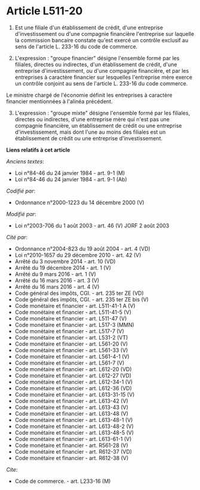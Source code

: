 # Article L511-20

1. Est une filiale d'un établissement de crédit, d'une entreprise d'investissement ou d'une compagnie financière l'entreprise
sur laquelle la commission bancaire constate qu'est exercé un contrôle exclusif au sens de l'article L. 233-16 du code de
commerce.

2. L'expression : "groupe financier" désigne l'ensemble formé par les filiales, directes ou indirectes, d'un établissement de
crédit, d'une entreprise d'investissement, ou d'une compagnie financière, et par les entreprises à caractère financier sur
lesquelles l'entreprise mère exerce un contrôle conjoint au sens de l'article L. 233-16 du code commerce.

Le ministre chargé de l'économie définit les entreprises à caractère financier mentionnées à l'alinéa précédent.

3. L'expression : "groupe mixte" désigne l'ensemble formé par les filiales, directes ou indirectes, d'une entreprise mère qui
n'est pas une compagnie financière, un établissement de crédit ou une entreprise d'investissement, mais dont l'une au moins
des filiales est un établissement de crédit ou une entreprise d'investissement.

**Liens relatifs à cet article**

_Anciens textes_:

  - Loi n°84-46 du 24 janvier 1984 - art. 9-1 (M)
  - Loi n°84-46 du 24 janvier 1984 - art. 9-1 (Ab)

_Codifié par_:

  - Ordonnance n°2000-1223 du 14 décembre 2000 (V)

_Modifié par_:

  - Loi n°2003-706 du 1 août 2003 - art. 46 (V) JORF 2 août 2003

_Cité par_:

  - Ordonnance n°2004-823 du 19 août 2004 - art. 4 (VD)
  - Loi n°2010-1657 du 29 décembre 2010 - art. 42 (V)
  - Arrêté du 3 novembre 2014 - art. 10 (VD)
  - Arrêté du 19 décembre 2014 - art. 1 (V)
  - Arrêté du 9 mars 2016 - art. 1 (V)
  - Arrêté du 16 mars 2016 - art. 3 (V)
  - Arrêté du 16 mars 2016 - art. 4 (V)
  - Code général des impôts, CGI. - art. 235 ter ZE (VD)
  - Code général des impôts, CGI. - art. 235 ter ZE bis (V)
  - Code monétaire et financier - art. L511-41-1 A (V)
  - Code monétaire et financier - art. L511-41-5 (V)
  - Code monétaire et financier - art. L511-47 (V)
  - Code monétaire et financier - art. L517-3 (MMN)
  - Code monétaire et financier - art. L517-7 (V)
  - Code monétaire et financier - art. L531-2 (VT)
  - Code monétaire et financier - art. L561-20 (V)
  - Code monétaire et financier - art. L561-33 (V)
  - Code monétaire et financier - art. L561-4-1 (V)
  - Code monétaire et financier - art. L561-7 (V)
  - Code monétaire et financier - art. L612-20 (VD)
  - Code monétaire et financier - art. L612-27 (VD)
  - Code monétaire et financier - art. L612-34-1 (V)
  - Code monétaire et financier - art. L612-36 (VD)
  - Code monétaire et financier - art. L613-31-15 (V)
  - Code monétaire et financier - art. L613-42 (V)
  - Code monétaire et financier - art. L613-43 (V)
  - Code monétaire et financier - art. L613-48 (V)
  - Code monétaire et financier - art. L613-48-1 (V)
  - Code monétaire et financier - art. L613-48-2 (V)
  - Code monétaire et financier - art. L613-48-5 (V)
  - Code monétaire et financier - art. L613-61-1 (V)
  - Code monétaire et financier - art. R561-28 (V)
  - Code monétaire et financier - art. R612-37 (VD)
  - Code monétaire et financier - art. R612-38 (V)

_Cite_:

  - Code de commerce. - art. L233-16 (M)
